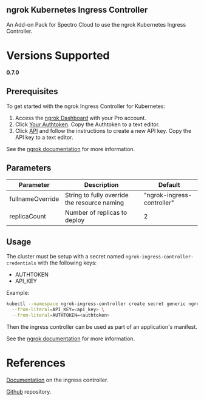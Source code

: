 ## ngrok Kubernetes Ingress Controller

An Add-on Pack for Spectro Cloud to use the ngrok Kubernetes Ingress Controller.

# Versions Supported

**0.7.0**

## Prerequisites

To get started with the ngrok Ingress Controller for Kubernetes:

1. Access the [ngrok Dashboard](https://dashboard.ngrok.com/get-started/setup) with your Pro account.
1. Click [Your Authtoken](https://dashboard.ngrok.com/get-started/your-authtoken). Copy the Authtoken to a text editor.
1. Click [API](https://dashboard.ngrok.com/api) and follow the instructions to create a new API key. Copy the API key to a text editor.

See the [ngrok documentation](https://ngrok.com/docs/using-ngrok-with/k8s/#step-1-get-your-ngrok-authtoken-and-api-key) for more information.

## Parameters

| Parameter | Description | Default |
|-----------|-------------|---------|
| fullnameOverride | String to fully override the resource naming | "ngrok-ingress-controller" |
| replicaCount | Number of replicas to deploy | 2 |

## Usage

The cluster must be setup with a secret named `ngrok-ingress-controller-credentials` with the following keys:
* AUTHTOKEN
* API\_KEY

Example: 

```bash
kubectl --namespace ngrok-ingress-controller create secret generic ngrok-ingress-controller-credentials \
  --from-literal=API_KEY=<api_key> \
  --from-literal=AUTHTOKEN=<authtoken>
```

Then the ingress controller can be used as part of an application's manifest.

See the [ngrok documentation](https://ngrok.com/docs/using-ngrok-with/k8s/#step-2-setup-your-kubernetes-cluster-and-install-the-ngrok-ingress-controller) for more information.

# References

[Documentation](https://ngrok.com/docs/using-ngrok-with/k8s/) on the ingress controller.

[Github](https://github.com/ngrok/kubernetes-ingress-controller) repository.
